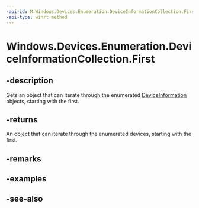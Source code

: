 ----api-id: M:Windows.Devices.Enumeration.DeviceInformationCollection.First
-api-type: winrt method
---<!-- Method syntaxpublic Windows.Foundation.Collections.IIterator<Windows.Devices.Enumeration.DeviceInformation> First()--># Windows.Devices.Enumeration.DeviceInformationCollection.First## -descriptionGets an object that can iterate through the enumerated [DeviceInformation](deviceinformation.md) objects, starting with the first.## -returnsAn object that can iterate through the enumerated devices, starting with the first.## -remarks## -examples## -see-also